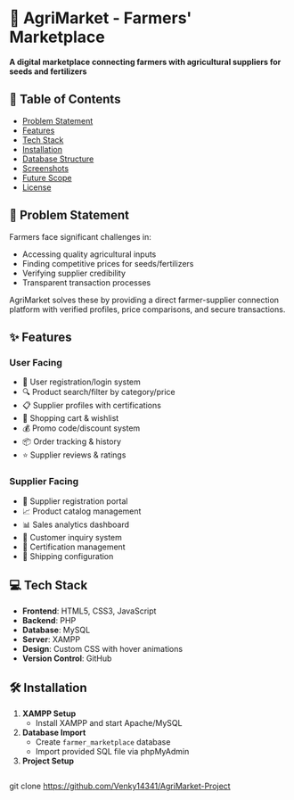 # 🌱 AgriMarket - Farmers' Marketplace

**A digital marketplace connecting farmers with agricultural suppliers for seeds and fertilizers**

## 📖 Table of Contents
- [Problem Statement](#-problem-statement)
- [Features](#-features)
- [Tech Stack](#-tech-stack)
- [Installation](#-installation)
- [Database Structure](#-database-structure)
- [Screenshots](#-screenshots)
- [Future Scope](#-future-scope)
- [License](#-license)

## 🚩 Problem Statement
Farmers face significant challenges in:
- Accessing quality agricultural inputs
- Finding competitive prices for seeds/fertilizers
- Verifying supplier credibility
- Transparent transaction processes

AgriMarket solves these by providing a direct farmer-supplier connection platform with verified profiles, price comparisons, and secure transactions.

## ✨ Features
### User Facing
- 📝 User registration/login system
- 🔍 Product search/filter by category/price
- 📋 Supplier profiles with certifications
- 🛒 Shopping cart & wishlist
- 💰 Promo code/discount system
- 📦 Order tracking & history
- ⭐ Supplier reviews & ratings

### Supplier Facing
- 🏢 Supplier registration portal
- 📈 Product catalog management
- 📊 Sales analytics dashboard
- 📮 Customer inquiry system
- 📜 Certification management
- 🚚 Shipping configuration

## 💻 Tech Stack
- **Frontend**: HTML5, CSS3, JavaScript
- **Backend**: PHP
- **Database**: MySQL
- **Server**: XAMPP
- **Design**: Custom CSS with hover animations
- **Version Control**: GitHub

## 🛠️ Installation
1. **XAMPP Setup**
   - Install XAMPP and start Apache/MySQL
2. **Database Import**
   - Create `farmer_marketplace` database
   - Import provided SQL file via phpMyAdmin
3. **Project Setup**
   ```bash
  git clone https://github.com/Venky14341/AgriMarket-Project
